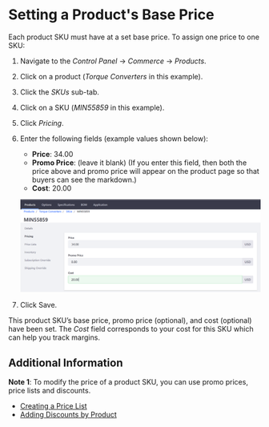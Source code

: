 # Setting a Product's Base Price

Each product SKU must have at a set base price. To assign one price to one SKU:

1. Navigate to the _Control Panel_ → _Commerce_ → _Products_.
1. Click on a product (_Torque Converters_ in this example).
1. Click the _SKUs_ sub-tab.
1. Click on a SKU (_MIN55859_ in this example).
1. Click _Pricing_.
1. Enter the following fields (example values shown below):
    * **Price**: 34.00
    * **Promo Price**: (leave it blank) (If you enter this field, then both the price above and promo price will appear on the product page so that buyers can see the markdown.)
    * **Cost**: 20.00

    ![Setting a product's base price](./setting-a-products-base-price/images/01.png)

1. Click Save.

This product SKU’s base price, promo price (optional), and cost (optional) have been set. The _Cost_ field corresponds to your cost for this SKU which can help you track margins.

## Additional Information

**Note 1**: To modify the price of a product SKU, you can use promo prices, price lists and discounts.

* [Creating a Price List](../managing-a-catalog/creating-a-price-list.md)
* [Adding Discounts by Product](../promoting-products/adding-discounts-by-product.md)
